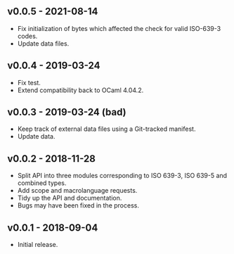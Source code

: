 ## v0.0.5 - 2021-08-14

  - Fix initialization of bytes which affected the check for valid ISO-639-3
    codes.
  - Update data files.

## v0.0.4 - 2019-03-24

  - Fix test.
  - Extend compatibility back to OCaml 4.04.2.

## v0.0.3 - 2019-03-24 (bad)

  - Keep track of external data files using a Git-tracked manifest.
  - Update data.

## v0.0.2 - 2018-11-28

  - Split API into three modules corresponding to ISO 639-3, ISO 639-5 and
    combined types.
  - Add scope and macrolanguage requests.
  - Tidy up the API and documentation.
  - Bugs may have been fixed in the process.

## v0.0.1 - 2018-09-04

  - Initial release.
